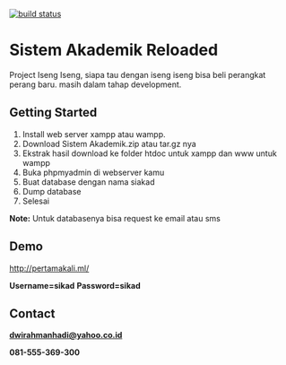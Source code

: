 [![build status](https://secure.travis-ci.org/twitter/typeahead.js.png?branch=master)](http://pertamakali.ml/)

Sistem Akademik Reloaded
========================

Project Iseng Iseng, siapa tau dengan iseng iseng bisa beli perangkat perang baru.
masih dalam tahap development.

Getting Started
---------------

1. Install web server xampp atau wampp.
2. Download Sistem Akademik.zip atau tar.gz nya
3. Ekstrak hasil download ke folder htdoc untuk xampp dan www untuk wampp
4. Buka phpmyadmin di webserver kamu
5. Buat database dengan nama siakad
6. Dump database
7. Selesai

**Note:** Untuk databasenya bisa request ke email atau sms 

Demo
----
http://pertamakali.ml/

**Username=sikad**
**Password=sikad**

Contact
-------

**dwirahmanhadi@yahoo.co.id**

**081-555-369-300**


